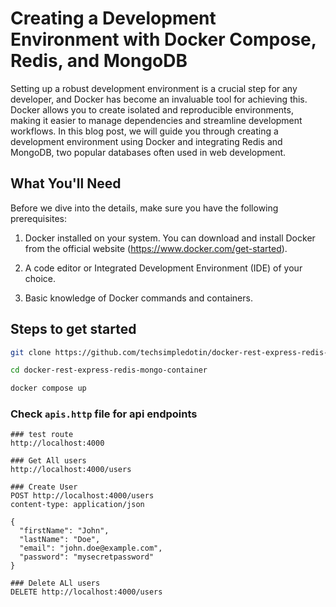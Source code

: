 # Creating a Development Environment with Docker Compose, Redis, and MongoDB

Setting up a robust development environment is a crucial step for any developer, and Docker has become an invaluable tool for achieving this. Docker allows you to create isolated and reproducible environments, making it easier to manage dependencies and streamline development workflows. In this blog post, we will guide you through creating a development environment using Docker and integrating Redis and MongoDB, two popular databases often used in web development.

## What You'll Need

Before we dive into the details, make sure you have the following prerequisites:

1. Docker installed on your system. You can download and install Docker from the official website (<https://www.docker.com/get-started>).

2. A code editor or Integrated Development Environment (IDE) of your choice.

3. Basic knowledge of Docker commands and containers.

## Steps to get started

```bash
git clone https://github.com/techsimpledotin/docker-rest-express-redis-mongo-container.git

cd docker-rest-express-redis-mongo-container

docker compose up 
```

### Check `apis.http` file for api endpoints

```
### test route
http://localhost:4000

### Get All users
http://localhost:4000/users

### Create User
POST http://localhost:4000/users
content-type: application/json

{
  "firstName": "John",
  "lastName": "Doe",
  "email": "john.doe@example.com",
  "password": "mysecretpassword"
}

### Delete ALl users
DELETE http://localhost:4000/users

```
